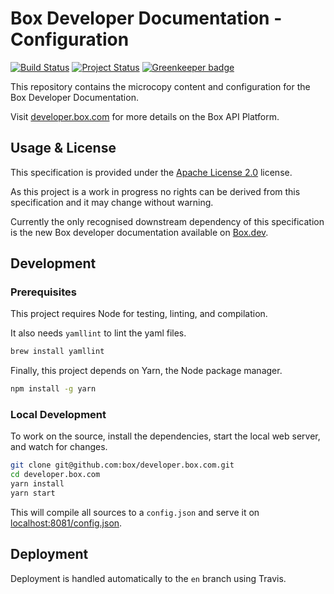 # Box Developer Documentation - Configuration

[![Build
Status](https://travis-ci.com/box/developer.box.com.svg?branch=master)](https://travis-ci.com/box/developer.box.com)
[![Project
Status](https://opensource.box.com/badges/active.svg)](http://opensource.box.com/badges)
[![Greenkeeper
badge](https://badges.greenkeeper.io/box/developer.box.com.svg)](https://greenkeeper.io/)

This repository contains the microcopy content and configuration for the Box
Developer Documentation.

Visit [developer.box.com](https://developer.box.com) for more details on the Box
API Platform.

## Usage & License

This specification is provided under the [Apache License 2.0](LICENSE) license.

As this project is a work in progress no rights can be derived from this
specification and it may change without warning.

Currently the only recognised downstream dependency of this specification is the
new Box developer documentation available on [Box.dev](https://box.dev).

## Development

### Prerequisites

This project requires Node for testing, linting, and compilation.

It also needs `yamllint` to lint the yaml files.

```sh
brew install yamllint
```

Finally, this project depends on Yarn, the Node package manager.

```sh
npm install -g yarn
```

### Local Development

To work on the source, install the dependencies, start the local web server, and
watch for changes.

```bash
git clone git@github.com:box/developer.box.com.git
cd developer.box.com
yarn install
yarn start
```

This will compile all sources to a `config.json` and serve it on
[localhost:8081/config.json](http://localhost:8081/config.json).

## Deployment

Deployment is handled automatically to the `en` branch using Travis.
